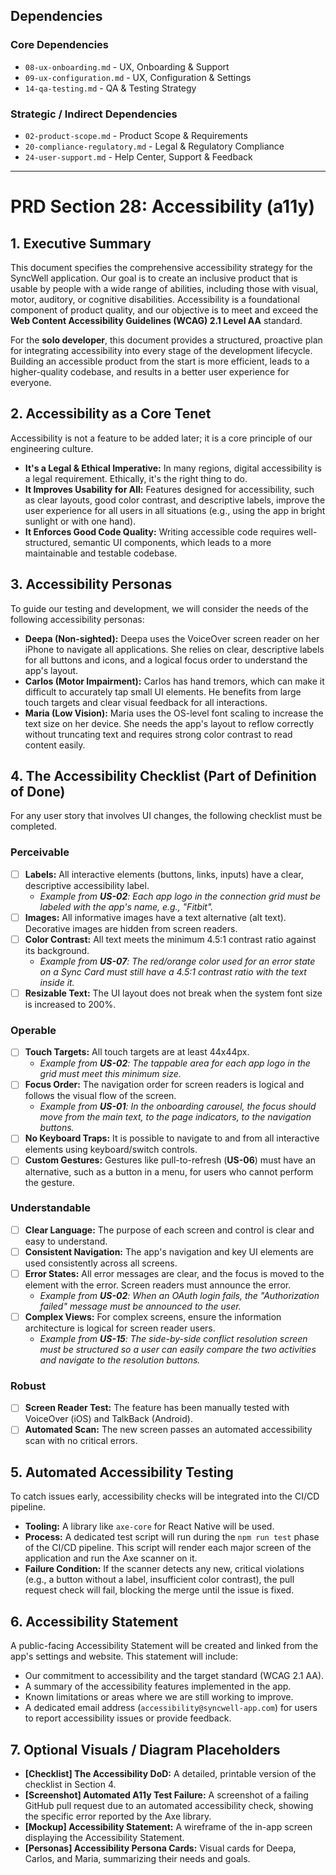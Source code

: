 ## Dependencies

### Core Dependencies
- `08-ux-onboarding.md` - UX, Onboarding & Support
- `09-ux-configuration.md` - UX, Configuration & Settings
- `14-qa-testing.md` - QA & Testing Strategy

### Strategic / Indirect Dependencies
- `02-product-scope.md` - Product Scope & Requirements
- `20-compliance-regulatory.md` - Legal & Regulatory Compliance
- `24-user-support.md` - Help Center, Support & Feedback

---

# PRD Section 28: Accessibility (a11y)

## 1. Executive Summary

This document specifies the comprehensive accessibility strategy for the SyncWell application. Our goal is to create an inclusive product that is usable by people with a wide range of abilities, including those with visual, motor, auditory, or cognitive disabilities. Accessibility is a foundational component of product quality, and our objective is to meet and exceed the **Web Content Accessibility Guidelines (WCAG) 2.1 Level AA** standard.

For the **solo developer**, this document provides a structured, proactive plan for integrating accessibility into every stage of the development lifecycle. Building an accessible product from the start is more efficient, leads to a higher-quality codebase, and results in a better user experience for everyone.

## 2. Accessibility as a Core Tenet

Accessibility is not a feature to be added later; it is a core principle of our engineering culture.
*   **It's a Legal & Ethical Imperative:** In many regions, digital accessibility is a legal requirement. Ethically, it's the right thing to do.
*   **It Improves Usability for All:** Features designed for accessibility, such as clear layouts, good color contrast, and descriptive labels, improve the user experience for all users in all situations (e.g., using the app in bright sunlight or with one hand).
*   **It Enforces Good Code Quality:** Writing accessible code requires well-structured, semantic UI components, which leads to a more maintainable and testable codebase.

## 3. Accessibility Personas

To guide our testing and development, we will consider the needs of the following accessibility personas:

*   **Deepa (Non-sighted):** Deepa uses the VoiceOver screen reader on her iPhone to navigate all applications. She relies on clear, descriptive labels for all buttons and icons, and a logical focus order to understand the app's layout.
*   **Carlos (Motor Impairment):** Carlos has hand tremors, which can make it difficult to accurately tap small UI elements. He benefits from large touch targets and clear visual feedback for all interactions.
*   **Maria (Low Vision):** Maria uses the OS-level font scaling to increase the text size on her device. She needs the app's layout to reflow correctly without truncating text and requires strong color contrast to read content easily.

## 4. The Accessibility Checklist (Part of Definition of Done)

For any user story that involves UI changes, the following checklist must be completed.

### Perceivable
*   [ ] **Labels:** All interactive elements (buttons, links, inputs) have a clear, descriptive accessibility label.
    *   *Example from **US-02**: Each app logo in the connection grid must be labeled with the app's name, e.g., "Fitbit".*
*   [ ] **Images:** All informative images have a text alternative (alt text). Decorative images are hidden from screen readers.
*   [ ] **Color Contrast:** All text meets the minimum 4.5:1 contrast ratio against its background.
    *   *Example from **US-07**: The red/orange color used for an error state on a Sync Card must still have a 4.5:1 contrast ratio with the text inside it.*
*   [ ] **Resizable Text:** The UI layout does not break when the system font size is increased to 200%.

### Operable
*   [ ] **Touch Targets:** All touch targets are at least 44x44px.
    *   *Example from **US-02**: The tappable area for each app logo in the grid must meet this minimum size.*
*   [ ] **Focus Order:** The navigation order for screen readers is logical and follows the visual flow of the screen.
    *   *Example from **US-01**: In the onboarding carousel, the focus should move from the main text, to the page indicators, to the navigation buttons.*
*   [ ] **No Keyboard Traps:** It is possible to navigate to and from all interactive elements using keyboard/switch controls.
*   [ ] **Custom Gestures:** Gestures like pull-to-refresh (**US-06**) must have an alternative, such as a button in a menu, for users who cannot perform the gesture.

### Understandable
*   [ ] **Clear Language:** The purpose of each screen and control is clear and easy to understand.
*   [ ] **Consistent Navigation:** The app's navigation and key UI elements are used consistently across all screens.
*   [ ] **Error States:** All error messages are clear, and the focus is moved to the element with the error. Screen readers must announce the error.
    *   *Example from **US-02**: When an OAuth login fails, the "Authorization failed" message must be announced to the user.*
*   [ ] **Complex Views:** For complex screens, ensure the information architecture is logical for screen reader users.
    *   *Example from **US-15**: The side-by-side conflict resolution screen must be structured so a user can easily compare the two activities and navigate to the resolution buttons.*

### Robust
*   [ ] **Screen Reader Test:** The feature has been manually tested with VoiceOver (iOS) and TalkBack (Android).
*   [ ] **Automated Scan:** The new screen passes an automated accessibility scan with no critical errors.

## 5. Automated Accessibility Testing

To catch issues early, accessibility checks will be integrated into the CI/CD pipeline.
*   **Tooling:** A library like `axe-core` for React Native will be used.
*   **Process:** A dedicated test script will run during the `npm run test` phase of the CI/CD pipeline. This script will render each major screen of the application and run the Axe scanner on it.
*   **Failure Condition:** If the scanner detects any new, critical violations (e.g., a button without a label, insufficient color contrast), the pull request check will fail, blocking the merge until the issue is fixed.

## 6. Accessibility Statement

A public-facing Accessibility Statement will be created and linked from the app's settings and website. This statement will include:
*   Our commitment to accessibility and the target standard (WCAG 2.1 AA).
*   A summary of the accessibility features implemented in the app.
*   Known limitations or areas where we are still working to improve.
*   A dedicated email address (`accessibility@syncwell-app.com`) for users to report accessibility issues or provide feedback.

## 7. Optional Visuals / Diagram Placeholders
*   **[Checklist] The Accessibility DoD:** A detailed, printable version of the checklist in Section 4.
*   **[Screenshot] Automated A11y Test Failure:** A screenshot of a failing GitHub pull request due to an automated accessibility check, showing the specific error reported by the Axe library.
*   **[Mockup] Accessibility Statement:** A wireframe of the in-app screen displaying the Accessibility Statement.
*   **[Personas] Accessibility Persona Cards:** Visual cards for Deepa, Carlos, and Maria, summarizing their needs and goals.
